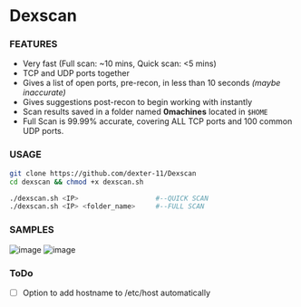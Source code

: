 # Dexscan
### FEATURES
- Very fast (Full scan: ~10 mins, Quick scan: <5 mins)
- TCP and UDP ports together
- Gives a list of open ports, pre-recon, in less than 10 seconds _(maybe inaccurate)_
- Gives suggestions post-recon to begin working with instantly
- Scan results saved in a folder named **0machines** located in `$HOME` 
- Full Scan is 99.99% accurate, covering ALL TCP ports and 100 common UDP ports.

### USAGE
```bash
git clone https://github.com/dexter-11/Dexscan
cd dexscan && chmod +x dexscan.sh

./dexscan.sh <IP>                   #--QUICK SCAN
./dexscan.sh <IP> <folder_name>     #--FULL SCAN
```

### SAMPLES
![image](https://user-images.githubusercontent.com/55249292/167405082-09ef341b-6bdf-4f09-9ef1-75b428fd8e09.png)
![image](https://user-images.githubusercontent.com/55249292/167405135-b88cec55-602b-4413-a800-b85df368b766.png)

### ToDo
- [ ] Option to add hostname to /etc/host automatically

